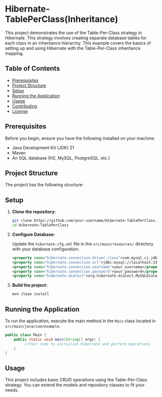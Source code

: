 # Hibernate-TablePerClass(Inheritance)

This project demonstrates the use of the Table-Per-Class strategy in Hibernate. This strategy involves creating separate database tables for each class in an inheritance hierarchy. This example covers the basics of setting up and using Hibernate with the Table-Per-Class inheritance mapping.

## Table of Contents

- [Prerequisites](#prerequisites)
- [Project Structure](#project-structure)
- [Setup](#setup)
- [Running the Application](#running-the-application)
- [Usage](#usage)
- [Contributing](#contributing)
- [License](#license)

## Prerequisites

Before you begin, ensure you have the following installed on your machine:

- Java Development Kit (JDK) 21
- Maven
- An SQL database (H2, MySQL, PostgreSQL, etc.)

## Project Structure

The project has the following structure:


## Setup

1. **Clone the repository:**

    ```bash
    git clone https://github.com/your-username/Hibernate-TablePerClass.git
    cd Hibernate-TablePerClass
    ```

2. **Configure Database:**

    Update the `hibernate.cfg.xml` file in the `src/main/resources/` directory with your database configuration.

    ```xml
    <property name="hibernate.connection.driver_class">com.mysql.cj.jdbc.Driver</property>
    <property name="hibernate.connection.url">jdbc:mysql://localhost:3306/your_database</property>
    <property name="hibernate.connection.username">your_username</property>
    <property name="hibernate.connection.password">your_password</property>
    <property name="hibernate.dialect">org.hibernate.dialect.MySQLDialect</property>
    ```

3. **Build the project:**

    ```bash
    mvn clean install
    ```

## Running the Application

To run the application, execute the main method in the `Main` class located in `src/main/java/com/example`.

```java
public class Main {
    public static void main(String[] args) {
         //Your code to initialize Hibernate and perform operations
    }
}
```
## Usage

This project includes basic CRUD operations using the Table-Per-Class strategy. You can extend the models and repository classes to fit your needs.
